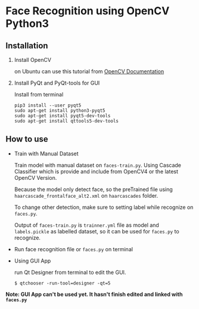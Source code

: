 # Face Recognition using OpenCV Python3

## Installation

1. Install OpenCV
   
   on Ubuntu can use this tutorial from [OpenCV Documentation](https://docs.opencv.org/4.5.2/d2/de6/tutorial_py_setup_in_ubuntu.html)
   
2. Install PyQt and PyQt-tools for GUI

   Install from terminal
   ```
   pip3 install --user pyqt5  
   sudo apt-get install python3-pyqt5  
   sudo apt-get install pyqt5-dev-tools
   sudo apt-get install qttools5-dev-tools
   ```

## How to use

- Train with Manual Dataset

   Train model with manual dataset on `faces-train.py`. Using Cascade Classifier which is provide and include from OpenCV4 or the latest OpenCV Version.
   
   Because the model only detect face, so the preTrained file using `haarcascade_frontalface_alt2.xml` on `haarcascades` folder.
   
   To change other detection, make sure to setting label while recognize on `faces.py`.
   
   Output of `faces-train.py` is `trainner.yml` file as model and `labels.pickle` as labelled dataset, so it can be used for `faces.py` to recognize.
   
- Run face recognition file or `faces.py` on terminal

- Using GUI App

   run Qt Designer from terminal to edit the GUI.

   `$ qtchooser -run-tool=designer -qt=5`
   


**Note: GUI App can't be used yet. It hasn't finish edited and linked with `faces.py`**

